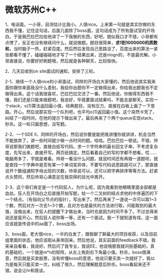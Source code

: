 # 微软苏州C++

1、电话面。一小哥，目测估计比我小。人很nice。上来第一句就是其实你做的东西我不懂，记住这句话，后面几面除了boss面，这句话成为了所有面试官的开场白。于是我巴拉巴拉给他讲了一下我做的东西，好吧，貌似我口才不错，小哥都有点愣了，反正也没有继续问什么，就说做题。题目很简单，**求1到1000000的质数和**，当时脑子一热，赶紧百度。然后然后发现自己思路没了，百度出来的算法一紧张都看不懂了，磕磕碰碰地才写了一个结果出来，还是nlogn的，不是最优解。小哥直接说，你要好好刷题哦，然后就是各种聊天，比较愉快。

2、几天后收到on site面试的通知，安排了三轮。

2-1、继续一个人很nice的小哥面试，同样的开场白大家懂的，然后他说其实我来面你跟你来面我没什么差别，我给你出题你不一定做得出来，你给我出题我也不定做得出来。这个话我很喜欢，巴拉巴拉交流了一番。然后他说，你做得东西我不懂，我们还是只能来做题吧，我说好，毕竟要面试结果吗，不能总是聊天。实现一个stack，o(1)算法返回最小值，经典题目，没有压力，直接在白板上画了一下思路。开心。然后说那实现一个队列吧，也平均o(1)返回最小值。这个突然卡壳了，纠结了一段时间，在他的提示下做出来了。最后再来了个两个queue实现stack。秒杀。这一轮只画思想，没写题。

2-2、一个SDE II，同样的开场白，然后说你要是能把我讲懂你就讲讲，机会当然不能放弃了，讲一些时间就少做一点时间的题。哈哈。巴拉巴拉一顿说。不错，帅哥说那我们做题吧，直接白纸写代码。求一个字符串的最长回文子串。不考虑复杂度，先写出来，直接开写。两页纸搞定。然后看着自己的写的字都不想看，哎……电脑用多了，字就是难看。帅哥一看没什么问题，就说时间还有再做一道题呗，就是查找一个字典中是否有某一个单词变异体，不要写代码说思路就可以了，那直接说开个数组通知字母出现的次数，帅哥说可以，还可以把字典排序等等方法。赶紧点头赞同，然后帅哥心满意足在我崇拜的目光中离开。

2-3、这个哥们肯定是一个代码狂人，为什么呢，因为我看到他眼睛里面全部都是血丝。狂人在开场白之后直接开始写题，给一个二叉树的结点求他的中序遍历的下一个结点。（有指向父节点的指针），写出来了。然后再来了一道说一次可以取1~3个数，然后对方一次去1~3个数，且对方也是最优的方法进行取，问能取到的最大值，没做出来，在狂人的提醒下才做出来，当时也是因为时间不多了。不过总得来说还是蛮开心。然后狂人说你等一等，还有一个面试。我一下就知道有戏，这一面应该就是传说中的aa面了，boss出场。

3、boss面，老大很nice，一半的白发了，跟我聊了聊最大的项目收获，以及目前组里面的状态，他应该刚从美帝回来。然后他说，其实前面的feedback不错，我来亲自看看，我说好。然后问了我专业，我说EE，他说哦那我就问些基础的，真的基础的，一个就是m*n的矩阵，从左上角到右下角最小值。秒杀，boss很满意，然后就是买卖股票，没有听懂boss的意思，他说只要买卖一次就好了，我以为是每天只能买卖一次，纠结了很久，然后理解题意后秒杀。boss看起来还不错。说会让hr和我谈。